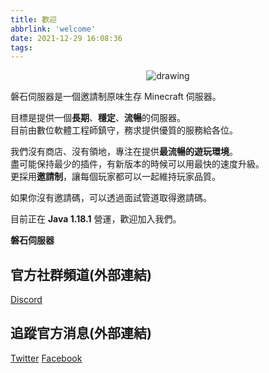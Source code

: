 ```yaml
---
title: 歡迎
abbrlink: 'welcome'
date: 2021-12-29 16:08:36
tags:
---
```

<p align="center">
<img src="https://i.imgur.com/1i7pDVq.jpg" alt="drawing" style="vertical-align:middle"/>
</p>

磐石伺服器是一個邀請制原味生存 Minecraft 伺服器。  

目標是提供一個**長期**、**穩定**、**流暢**的伺服器。  
目前由數位軟體工程師鎮守，務求提供優質的服務給各位。

我們沒有商店、沒有領地，專注在提供**最流暢的遊玩環境**。  
盡可能保持最少的插件，有新版本的時候可以用最快的速度升級。  
更採用**邀請制**，讓每個玩家都可以一起維持玩家品質。  
  
如果你沒有邀請碼，可以透過面試管道取得邀請碼。

目前正在 **Java 1.18.1** 營運，歡迎加入我們。

**磐石伺服器**

## 官方社群頻道(外部連結)
[Discord](https://discord.gg/mCFdwkChBG)

## 追蹤官方消息(外部連結)
[Twitter](https://twitter.com/rock_mc_server)
[Facebook](https://www.facebook.com/rock.mc.server)